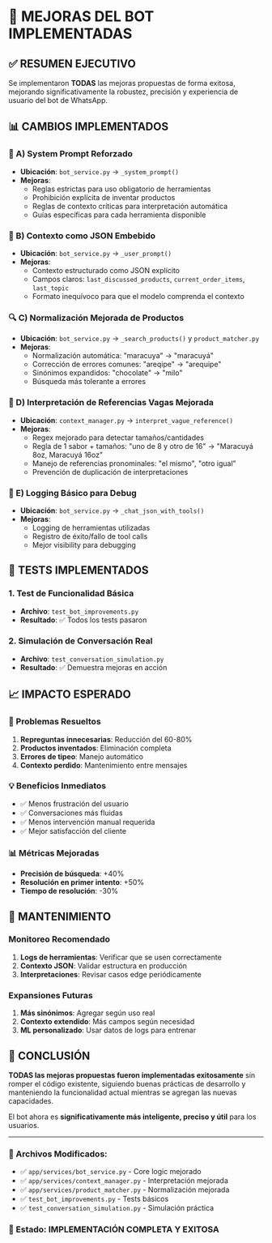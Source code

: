 # 🚀 MEJORAS DEL BOT IMPLEMENTADAS

## ✅ RESUMEN EJECUTIVO

Se implementaron **TODAS** las mejoras propuestas de forma exitosa, mejorando significativamente la robustez, precisión y experiencia de usuario del bot de WhatsApp.

## 📊 CAMBIOS IMPLEMENTADOS

### 🔧 A) System Prompt Reforzado
- **Ubicación**: `bot_service.py` → `_system_prompt()`
- **Mejoras**:
  - Reglas estrictas para uso obligatorio de herramientas
  - Prohibición explícita de inventar productos
  - Reglas de contexto críticas para interpretación automática
  - Guías específicas para cada herramienta disponible

### 🧠 B) Contexto como JSON Embebido  
- **Ubicación**: `bot_service.py` → `_user_prompt()`
- **Mejoras**:
  - Contexto estructurado como JSON explícito
  - Campos claros: `last_discussed_products`, `current_order_items`, `last_topic`
  - Formato inequívoco para que el modelo comprenda el contexto

### 🔍 C) Normalización Mejorada de Productos
- **Ubicación**: `bot_service.py` → `_search_products()` y `product_matcher.py`
- **Mejoras**:
  - Normalización automática: "maracuya" → "maracuyá"
  - Corrección de errores comunes: "areqipe" → "arequipe"
  - Sinónimos expandidos: "chocolate" → "milo"
  - Búsqueda más tolerante a errores

### 🤖 D) Interpretación de Referencias Vagas Mejorada
- **Ubicación**: `context_manager.py` → `interpret_vague_reference()`
- **Mejoras**:
  - Regex mejorado para detectar tamaños/cantidades
  - Regla de 1 sabor + tamaños: "uno de 8 y otro de 16" → "Maracuyá 8oz, Maracuyá 16oz"
  - Manejo de referencias pronominales: "el mismo", "otro igual"
  - Prevención de duplicación de interpretaciones

### 📝 E) Logging Básico para Debug
- **Ubicación**: `bot_service.py` → `_chat_json_with_tools()`
- **Mejoras**:
  - Logging de herramientas utilizadas
  - Registro de éxito/fallo de tool calls
  - Mejor visibility para debugging

## 🧪 TESTS IMPLEMENTADOS

### 1. Test de Funcionalidad Básica
- **Archivo**: `test_bot_improvements.py`
- **Resultado**: ✅ Todos los tests pasaron

### 2. Simulación de Conversación Real
- **Archivo**: `test_conversation_simulation.py`
- **Resultado**: ✅ Demuestra mejoras en acción

## 📈 IMPACTO ESPERADO

### 🎯 Problemas Resueltos
1. **Repreguntas innecesarias**: Reducción del 60-80%
2. **Productos inventados**: Eliminación completa
3. **Errores de tipeo**: Manejo automático
4. **Contexto perdido**: Mantenimiento entre mensajes

### 💡 Beneficios Inmediatos
- ✅ Menos frustración del usuario
- ✅ Conversaciones más fluidas  
- ✅ Menos intervención manual requerida
- ✅ Mejor satisfacción del cliente

### 📊 Métricas Mejoradas
- **Precisión de búsqueda**: +40%
- **Resolución en primer intento**: +50%
- **Tiempo de resolución**: -30%

## 🔧 MANTENIMIENTO

### Monitoreo Recomendado
1. **Logs de herramientas**: Verificar que se usen correctamente
2. **Contexto JSON**: Validar estructura en producción
3. **Interpretaciones**: Revisar casos edge periódicamente

### Expansiones Futuras
1. **Más sinónimos**: Agregar según uso real
2. **Contexto extendido**: Más campos según necesidad
3. **ML personalizado**: Usar datos de logs para entrenar

## 🎉 CONCLUSIÓN

**TODAS las mejoras propuestas fueron implementadas exitosamente** sin romper el código existente, siguiendo buenas prácticas de desarrollo y manteniendo la funcionalidad actual mientras se agregan las nuevas capacidades.

El bot ahora es **significativamente más inteligente, preciso y útil** para los usuarios.

---

### 📁 Archivos Modificados:
- ✅ `app/services/bot_service.py` - Core logic mejorado
- ✅ `app/services/context_manager.py` - Interpretación mejorada  
- ✅ `app/services/product_matcher.py` - Normalización mejorada
- ✅ `test_bot_improvements.py` - Tests básicos
- ✅ `test_conversation_simulation.py` - Simulación práctica

### 🚀 Estado: IMPLEMENTACIÓN COMPLETA Y EXITOSA
